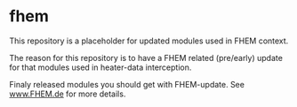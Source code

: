 # fhem
This repository is a placeholder for updated modules used in FHEM context.

The reason for this repository is to have a FHEM related (pre/early) update for that modules
used in heater-data interception.

Finaly released modules you should get with FHEM-update.
See www.FHEM.de for more details.
